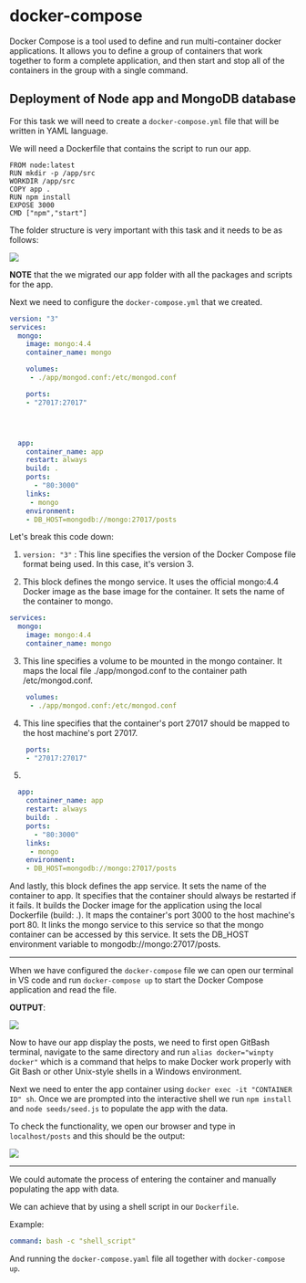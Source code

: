 # docker-compose

Docker Compose is a tool used to define and run multi-container docker applications. It allows you to define a group of containers that work together to form a complete application, and then start and stop all of the containers in the group with a single command. 

## Deployment of Node app and MongoDB database

For this task we will need to create a `docker-compose.yml` file that will be written in YAML language. 

We will need a Dockerfile that contains the script to run our app. 

```Docker
FROM node:latest
RUN mkdir -p /app/src
WORKDIR /app/src
COPY app .
RUN npm install
EXPOSE 3000
CMD ["npm","start"]
```

The folder structure is very important with this task and it needs to be as follows: 

![](pictures/folders.png)

**NOTE** that the we migrated our app folder with all the packages and scripts for the app. 

Next we need to configure the `docker-compose.yml` that we created. 

```YAML
version: "3"
services: 
  mongo:
    image: mongo:4.4
    container_name: mongo

    volumes:
     - ./app/mongod.conf:/etc/mongod.conf

    ports:
    - "27017:27017"




  app:
    container_name: app
    restart: always
    build: .
    ports:
      - "80:3000"
    links:
     - mongo
    environment:
    - DB_HOST=mongodb://mongo:27017/posts
```

Let's break this code down:

1. `version: "3"` : This line specifies the version of the Docker Compose file format being used. In this case, it's version 3.

2. This block defines the mongo service.
It uses the official mongo:4.4 Docker image as the base image for the container.
It sets the name of the container to mongo.
```YAML
services: 
  mongo:
    image: mongo:4.4
    container_name: mongo
``` 

3. This line specifies a volume to be mounted in the mongo container.
It maps the local file ./app/mongod.conf to the container path /etc/mongod.conf.
```YAML
    volumes:
     - ./app/mongod.conf:/etc/mongod.conf
```

4. This line specifies that the container's port 27017 should be mapped to the host machine's port 27017.
```YAML
    ports:
    - "27017:27017"
```

5. 
```YAML
  app:
    container_name: app
    restart: always
    build: .
    ports:
      - "80:3000"
    links:
     - mongo
    environment:
    - DB_HOST=mongodb://mongo:27017/posts
```

And lastly, this block defines the app service.
It sets the name of the container to app.
It specifies that the container should always be restarted if it fails.
It builds the Docker image for the application using the local Dockerfile (build: .).
It maps the container's port 3000 to the host machine's port 80.
It links the mongo service to this service so that the mongo container can be accessed by this service.
It sets the DB_HOST environment variable to mongodb://mongo:27017/posts.


---

When we have configured the `docker-compose` file we can open our terminal in VS code and run `docker-compose up` to start the Docker Compose application and read the file. 


**OUTPUT**:

![](pictures/outpupt.png)

Now to have our app display the posts, we need to first open GitBash terminal, navigate to the same directory and run `alias docker="winpty docker"` which is a command that helps to make Docker work properly with Git Bash or other Unix-style shells in a Windows environment.

Next we need to enter the app container using `docker exec -it "CONTAINER ID" sh`. Once we are prompted into the interactive shell we run `npm install` and `node seeds/seed.js` to populate the app with the data. 

To check the functionality, we open our browser and type in `localhost/posts` and this should be the output:

![](pictures/posts.png)

---

 We could automate the process of entering the container and manually populating the app with data.

 We can achieve that by using a shell script in our `Dockerfile`. 

 Example:

 ```YAML
 command: bash -c "shell_script"
 ``` 
And running the `docker-compose.yaml` file all together with `docker-compose up`. 
